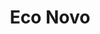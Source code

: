 ---
title: Eco Novo
country: Nigeria
city: Lagos
full_address: |-
    Ekonovo, <br />
    8 Oduduwa Crescent, <br />
    G.R.A, Ikeja, Lagos.
image: https://res.cloudinary.com/softcomux/image/upload/f_auto,q_auto/v1533826243/sfc/offices/lagos-office.jpg
address_link: https://goo.gl/maps/roe2zEP85rz
brief_description: |-
    Squarespace’s 98,000-square-foot headquarters are located in Manhattan’s West Village at 8 Clarkson Street. The office fills three floors, in addition to a dedicated lobby and roof deck, within the historic Maltz Building.
position: 1
---